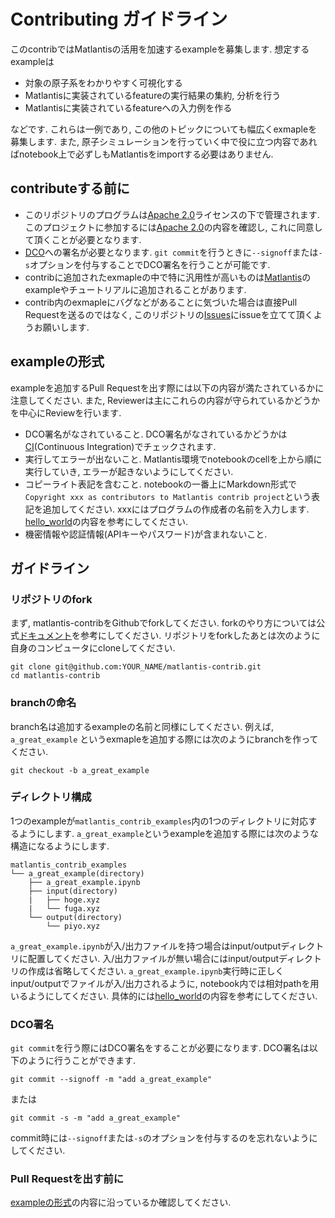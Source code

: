 # Contributing ガイドライン
このcontribではMatlantisの活用を加速するexampleを募集します. 想定するexampleは
- 対象の原子系をわかりやすく可視化する
- Matlantisに実装されているfeatureの実行結果の集約, 分析を行う
- Matlantisに実装されているfeatureへの入力例を作る

などです. これらは一例であり, この他のトピックについても幅広くexmapleを募集します. また, 原子シミュレーションを行っていく中で役に立つ内容であればnotebook上で必ずしもMatlantisをimportする必要はありません.

## contributeする前に
- このリポジトリのプログラムは[Apache 2.0](https://www.apache.org/licenses/LICENSE-2.0)ライセンスの下で管理されます. このプロジェクトに参加するには[Apache 2.0](https://www.apache.org/licenses/LICENSE-2.0)の内容を確認し, これに同意して頂くことが必要となります.
- [DCO](https://github.com/probot/dco#how-it-works)への署名が必要となります. `git commit`を行うときに`--signoff`または`-s`オプションを付与することでDCO署名を行うことが可能です.
- contribに追加されたexmapleの中で特に汎用性が高いものは[Matlantis](https://matlantis.com/ja/)のexampleやチュートリアルに追加されることがあります.
- contrib内のexmapleにバグなどがあることに気づいた場合は直接Pull Requestを送るのではなく, このリポジトリの[Issues](https://github.pfidev.jp/Matlantis/matlantis-contrib/issues)にissueを立てて頂くようお願いします.

## exampleの形式
exampleを追加するPull Requestを出す際には以下の内容が満たされているかに注意してください. また, Reviewerは主にこれらの内容が守られているかどうかを中心にReviewを行います.
- DCO署名がなされていること. DCO署名がなされているかどうかは[CI](https://github.com/probot/dco#how-it-works)(Continuous Integration)でチェックされます.
- 実行してエラーが出ないこと. Matlantis環境でnotebookのcellを上から順に実行していき, エラーが起きないようにしてください.
- コピーライト表記を含むこと. notebookの一番上にMarkdown形式で```Copyright xxx as contributors to Matlantis contrib project```という表記を追加してください. xxxにはプログラムの作成者の名前を入力します. [hello_world](https://github.pfidev.jp/Matlantis/matlantis-contrib/blob/master/matlantis_contrib_examples/hello_world/hello_world.ipynb)の内容を参考にしてください.
- 機密情報や認証情報(APIキーやパスワード)が含まれないこと.

## ガイドライン
### リポジトリのfork
まず, matlantis-contribをGithubでforkしてください. forkのやり方については公式[ドキュメント](https://docs.github.com/en/github/getting-started-with-github/fork-a-repo)を参考にしてください. リポジトリをforkしたあとは次のように自身のコンピュータにcloneしてください.
```
git clone git@github.com:YOUR_NAME/matlantis-contrib.git
cd matlantis-contrib
```
### branchの命名
branch名は追加するexampleの名前と同様にしてください. 例えば, `a_great_example` というexmapleを追加する際には次のようにbranchを作ってください.
```
git checkout -b a_great_example
```
### ディレクトリ構成
1つのexampleが`matlantis_contrib_examples`内の1つのディレクトリに対応するようにします. `a_great_example`というexampleを追加する際には次のような構造になるようにします.
```
matlantis_contrib_examples
└── a_great_example(directory)
    ├── a_great_example.ipynb
    ├── input(directory)
    |   ├── hoge.xyz
    |   └── fuga.xyz
    └── output(directory)
        └── piyo.xyz
```
`a_great_example.ipynb`が入/出力ファイルを持つ場合はinput/outputディレクトリに配置してください. 入/出力ファイルが無い場合にはinput/outputディレクトリの作成は省略してください. `a_great_example.ipynb`実行時に正しくinput/outputでファイルが入/出力されるように, notebook内では相対pathを用いるようにしてください. 具体的には[hello_world](https://github.pfidev.jp/Matlantis/matlantis-contrib/blob/master/matlantis_contrib_examples/hello_world/hello_world.ipynb)の内容を参考にしてください.
### DCO署名
`git commit`を行う際にはDCO署名をすることが必要になります. DCO署名は以下のように行うことができます.
```
git commit --signoff -m "add a_great_example"
```
または
```
git commit -s -m "add a_great_example"
```
commit時には`--signoff`または`-s`のオプションを付与するのを忘れないようにしてください.
### Pull Requestを出す前に
[exampleの形式](#exampleの形式)の内容に沿っているか確認してください.
